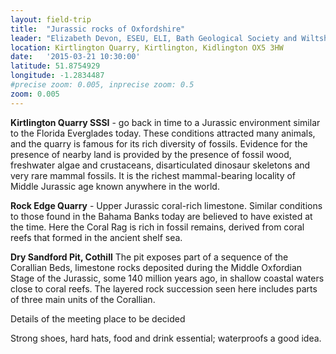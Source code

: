 ```yaml
---
layout: field-trip
title:  "Jurassic rocks of Oxfordshire"
leader: "Elizabeth Devon, ESEU, ELI, Bath Geological Society and Wiltshire Geology Group"
location: Kirtlington Quarry, Kirtlington, Kidlington OX5 3HW
date:   '2015-03-21 10:30:00'
latitude: 51.8754929
longitude: -1.2834487
#precise zoom: 0.005, inprecise zoom: 0.5
zoom: 0.005
---
```

<strong>Kirtlington Quarry SSSI</strong> - go back in time to a Jurassic environment similar to the Florida Everglades today. These conditions attracted many animals, and the quarry is famous for its rich diversity of fossils. Evidence for the presence of nearby land is provided by the presence of fossil wood, freshwater algae and crustaceans, disarticulated dinosaur skeletons and very rare mammal fossils. It is the richest mammal-bearing locality of Middle Jurassic age known anywhere in the world.

<strong>Rock Edge Quarry</strong> - Upper Jurassic coral-rich limestone. Similar conditions to those found in the Bahama Banks today are believed to have existed at the time. Here the Coral Rag is rich in fossil remains, derived from coral reefs that formed in the ancient shelf sea.

<strong>Dry Sandford Pit, Cothill</strong> The pit exposes part of a sequence of the Corallian Beds, limestone rocks deposited during the Middle Oxfordian Stage of the Jurassic, some 140 million years ago, in shallow coastal waters close to coral reefs. The layered rock succession seen here includes parts of three main units of the Corallian.

Details of the meeting place to be decided

Strong shoes, hard hats, food and drink essential; waterproofs a good idea.